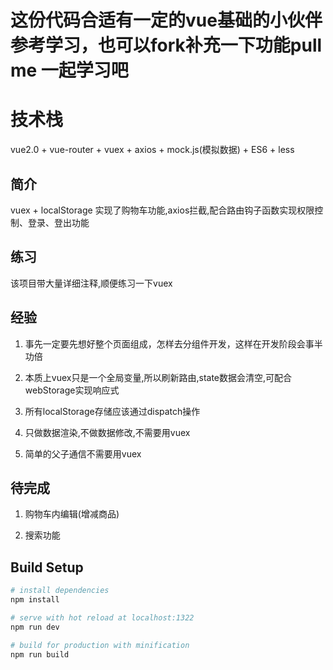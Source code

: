# 这份代码合适有一定的vue基础的小伙伴参考学习，也可以fork补充一下功能pull me 一起学习吧

# 技术栈

vue2.0 + vue-router + vuex + axios + mock.js(模拟数据) + ES6 + less

## 简介

vuex + localStorage 实现了购物车功能,axios拦截,配合路由钩子函数实现权限控制、登录、登出功能

## 练习

该项目带大量详细注释,顺便练习一下vuex


## 经验

1. 事先一定要先想好整个页面组成，怎样去分组件开发，这样在开发阶段会事半功倍

2. 本质上vuex只是一个全局变量,所以刷新路由,state数据会清空,可配合webStorage实现响应式

3. 所有localStorage存储应该通过dispatch操作

4. 只做数据渲染,不做数据修改,不需要用vuex

5. 简单的父子通信不需要用vuex

## 待完成

1. 购物车内编辑(增减商品)

2. 搜索功能


## Build Setup

``` bash
# install dependencies
npm install

# serve with hot reload at localhost:1322
npm run dev

# build for production with minification
npm run build
